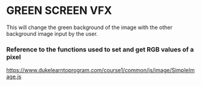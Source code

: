 # GREEN SCREEN VFX
This will change the green background of the image with the other background image input by the user.

### Reference to the functions used to set and get RGB values of a pixel
https://www.dukelearntoprogram.com/course1/common/js/image/SimpleImage.js
